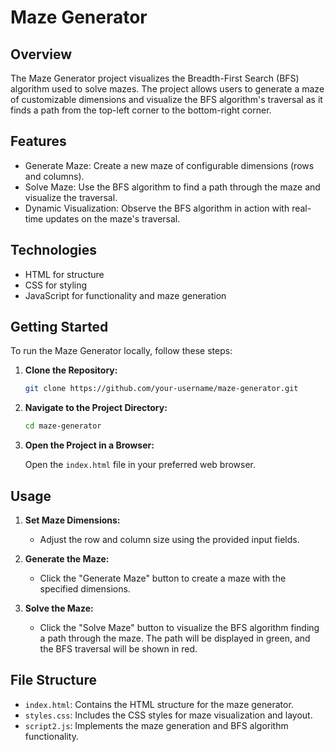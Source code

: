 
# Maze Generator

## Overview

The Maze Generator project visualizes the Breadth-First Search (BFS) algorithm used to solve mazes. The project allows users to generate a maze of customizable dimensions and visualize the BFS algorithm's traversal as it finds a path from the top-left corner to the bottom-right corner.

## Features

- Generate Maze: Create a new maze of configurable dimensions (rows and columns).
- Solve Maze: Use the BFS algorithm to find a path through the maze and visualize the traversal.
- Dynamic Visualization: Observe the BFS algorithm in action with real-time updates on the maze's traversal.

## Technologies

- HTML for structure
- CSS for styling
- JavaScript for functionality and maze generation

## Getting Started

To run the Maze Generator locally, follow these steps:

1. **Clone the Repository:**
   ```bash
   git clone https://github.com/your-username/maze-generator.git
   ```
2. **Navigate to the Project Directory:**

   ```bash
   cd maze-generator
   ```

3. **Open the Project in a Browser:**

   Open the `index.html` file in your preferred web browser.

## Usage

1. **Set Maze Dimensions:**
   - Adjust the row and column size using the provided input fields.

2. **Generate the Maze:**
   - Click the "Generate Maze" button to create a maze with the specified dimensions.

3. **Solve the Maze:**
   - Click the "Solve Maze" button to visualize the BFS algorithm finding a path through the maze. The path will be displayed in green, and the BFS traversal will be shown in red.

## File Structure

- `index.html`: Contains the HTML structure for the maze generator.
- `styles.css`: Includes the CSS styles for maze visualization and layout.
- `script2.js`: Implements the maze generation and BFS algorithm functionality.

